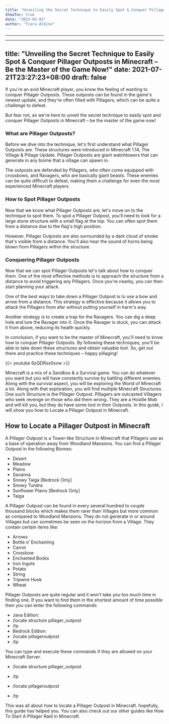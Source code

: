```yaml
---
title: "Unveiling the Secret Technique to Easily Spot & Conquer Pillager Outposts in Minecraft – Be the Master of the Game Now!"
ShowToc: true 
date: "2023-03-03"
author: "Tiera Albino"
---
```

*****
---
title: "Unveiling the Secret Technique to Easily Spot & Conquer Pillager Outposts in Minecraft – Be the Master of the Game Now!"
date: 2021-07-21T23:27:23+08:00
draft: false
---

If you're an avid Minecraft player, you know the feeling of wanting to conquer Pillager Outposts. These outposts can be found in the game's newest update, and they're often filled with Pillagers, which can be quite a challenge to defeat.

But fear not, as we're here to unveil the secret technique to easily spot and conquer Pillager Outposts in Minecraft – be the master of the game now!

### What are Pillager Outposts?

Before we dive into the technique, let's first understand what Pillager Outposts are. These structures were introduced in Minecraft 1.14, The Village & Pillage Update. Pillager Outposts are giant watchtowers that can generate in any biome that a village can spawn in.

The outposts are defended by Pillagers, who often come equipped with crossbows, and Ravagers, who are basically giant beasts. These enemies can be quite difficult to defeat, making them a challenge for even the most experienced Minecraft players.

### How to Spot Pillager Outposts

Now that we know what Pillager Outposts are, let's move on to the technique to spot them. To spot a Pillager Outpost, you'll need to look for a large stone structure with a small flag at the top. You can often spot them from a distance due to the flag's high position.

However, Pillager Outposts are also surrounded by a dark cloud of smoke that's visible from a distance. You'll also hear the sound of horns being blown from Pillagers within the structure.

### Conquering Pillager Outposts

Now that we can spot Pillager Outposts let's talk about how to conquer them. One of the most effective methods is to approach the structure from a distance to avoid triggering any Pillagers. Once you're nearby, you can then start planning your attack.

One of the best ways to take down a Pillager Outpost is to use a bow and arrow from a distance. This strategy is effective because it allows you to attack the Pillagers from afar without putting yourself in harm's way.

Another strategy is to create a trap for the Ravagers. You can dig a deep hole and lure the Ravager into it. Once the Ravager is stuck, you can attack it from above, reducing its health quickly.

In conclusion, if you want to be the master of Minecraft, you'll need to know how to conquer Pillager Outposts. By following these techniques, you'll be able to take down these structures and obtain valuable loot. So, get out there and practice these techniques – happy pillaging!

{{< youtube 6zQDRsx0svw >}} 



Minecraft is a mix of a Sandbox & a Survival game. You can do whatever you want but you will have constantly survive by battling different enemies. Along with the survival aspect, you will be exploring the World of Minecraft a lot. Along with that exploration, you will find multiple Minecraft Structures. One such Structure is the Pillager Outpost. Pillagers are outcasted Villagers who seek revenge on those who did them wrong. They are a Hostile Mob and will kill you, but they do have some loot in their Outposts. In this guide, I will show you how to Locate a Pillager Outpost in Minecraft.
 
## How to Locate a Pillager Outpost in Minecraft
 

 
A Pillager Outpost is a Tower-like Structure in Minecraft that Pillagers use as a base of operation away from Woodland Mansions. You can find a Pillager Outpost in the following Biomes:
 
- Desert
 - Meadow
 - Plains
 - Savanna
 - Snowy Taiga‌ [Bedrock Only]
 - Snowy Tundra
 - Sunflower Plains‌ [Bedrock Only]
 - Taiga

 
A Pillager Outpost can be found in every several hundred to couple thousand blocks which makes them rarer than Villages but more common as compared to Woodland Mansions. They do not generate in or around Villages but can sometimes be seen on the horizon from a Village. They contain certain items like:
 
- Arrows
 - Bottle o’ Enchanting
 - Carrot
 - Crossbow
 - Enchanted Books
 - Iron Ingots
 - Potato
 - String
 - Tripwire Hook
 - Wheat

 
Pillager Outposts are quite regular and it won’t take you too much time in finding one. If you want to find them in the shortest amount of time possible then you can enter the following commands:
 
- Java Edition:
 - /locate structure pillager_outpost
 - /tp <co-ordinates>
 - Bedrock Edition:
 - /locate pillageroutpost
 - /tp <co-ordinates>

 
You can type and execute these commands if they are allowed on your Minecraft Server.
 
- /locate structure pillager_outpost
 - /tp <co-ordinates>

 
- /locate pillageroutpost
 - /tp <co-ordinates>

 
This was all about how to locate a Pillager Outpost in Minecraft. hopefully, this guide has helped you. You can also check out our other guides like How To Start A Pillager Raid in Minecraft.




